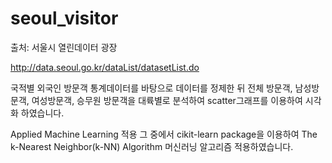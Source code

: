 # seoul_visitor
출처: 서울시 열린데이터 광장

http://data.seoul.go.kr/dataList/datasetList.do

국적별 외국인 방문객 통계데이터를 바탕으로 데이터를 정제한 뒤 전체 방문객, 남성방문객, 여성방문객, 승무원 방문객을 대륙별로 분석하여 scatter그래프를 이용하여 시각화 하였습니다.

Applied Machine Learning 적용
그 중에서 cikit-learn package을 이용하여
The k-Nearest Neighbor(k-NN) Algorithm 머신러닝 알고리즘 적용하였습니다.

